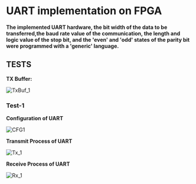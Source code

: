 # UART implementation on FPGA

**The implemented UART hardware, the bit width of the data to be transferred,the baud rate value of the communication, the length and logic value of the stop bit,
and the 'even' and 'odd' states of the parity bit were programmed with a 'generic' language.** <br />

## TESTS

**TX Buffer:**

![TxBuf_1](https://user-images.githubusercontent.com/34924065/155885129-d7d6e486-e442-4e4f-a501-17b67cd666ee.PNG)


### Test-1

**Configuration of UART**

![CFG1](https://user-images.githubusercontent.com/34924065/155885020-d72512e3-fa60-4d3f-8f34-6905a0777024.PNG)

**Transmit Process of UART**

![Tx_1](https://user-images.githubusercontent.com/34924065/155885083-268cd75d-173d-4b71-8aca-533532fa3088.PNG)

**Receive Process of UART**

![Rx_1](https://user-images.githubusercontent.com/34924065/155885093-871095b6-b303-4e72-9477-2799bfc249c1.PNG)


